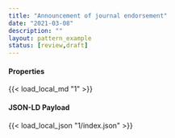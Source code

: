 ```yaml
---
title: "Announcement of journal endorsement"
date: "2021-03-08"
description: ""
layout: pattern_example
status: [review,draft]
---
```



<div class="row">
    <div class="col">
        <h4>Properties</h4>
        {{< load_local_md "1" >}}
    </div>
    <div class="col">
        <h4>JSON-LD Payload</h4>
        {{< load_local_json "1/index.json" >}}
    </div>
</div>